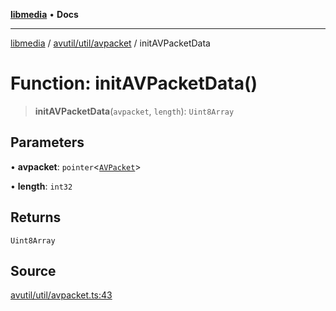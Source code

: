 [**libmedia**](../../../../README.md) • **Docs**

***

[libmedia](../../../../README.md) / [avutil/util/avpacket](../README.md) / initAVPacketData

# Function: initAVPacketData()

> **initAVPacketData**(`avpacket`, `length`): `Uint8Array`

## Parameters

• **avpacket**: `pointer`\<[`AVPacket`](../../../struct/avpacket/classes/AVPacket.md)\>

• **length**: `int32`

## Returns

`Uint8Array`

## Source

[avutil/util/avpacket.ts:43](https://github.com/zhaohappy/libmedia/blob/b4bb608d2b1c00d036d73fc8d222b1a97be53694/src/avutil/util/avpacket.ts#L43)
